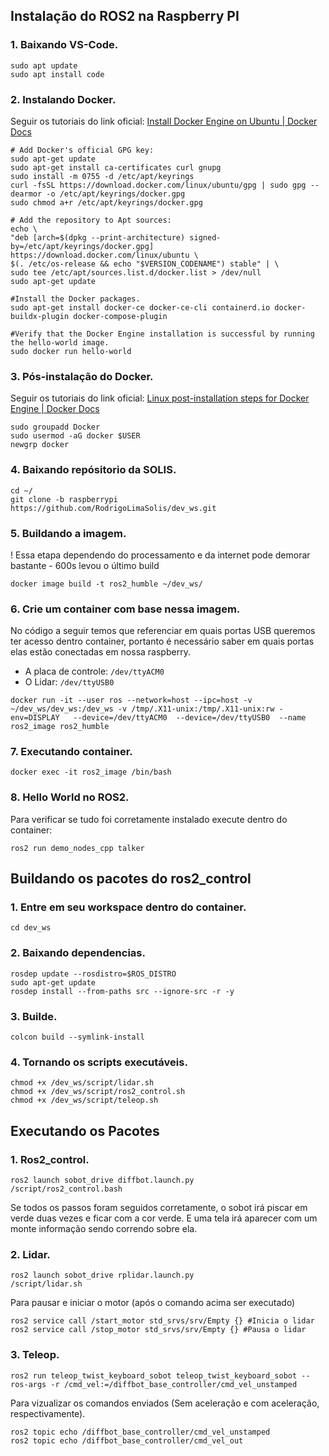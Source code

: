 ## Instalação do ROS2 na Raspberry PI

### 1. Baixando VS-Code.
   ```
   sudo apt update
   sudo apt install code
   ```

### 2. Instalando Docker.
   Seguir os tutoriais do link oficial: [Install Docker Engine on Ubuntu | Docker Docs](https://docs.docker.com/engine/install/ubuntu/)
   ```
   # Add Docker's official GPG key:
   sudo apt-get update
   sudo apt-get install ca-certificates curl gnupg
   sudo install -m 0755 -d /etc/apt/keyrings
   curl -fsSL https://download.docker.com/linux/ubuntu/gpg | sudo gpg --dearmor -o /etc/apt/keyrings/docker.gpg
   sudo chmod a+r /etc/apt/keyrings/docker.gpg

   # Add the repository to Apt sources:
   echo \
   "deb [arch=$(dpkg --print-architecture) signed-by=/etc/apt/keyrings/docker.gpg] https://download.docker.com/linux/ubuntu \
   $(. /etc/os-release && echo "$VERSION_CODENAME") stable" | \
   sudo tee /etc/apt/sources.list.d/docker.list > /dev/null
   sudo apt-get update

   #Install the Docker packages.
   sudo apt-get install docker-ce docker-ce-cli containerd.io docker-buildx-plugin docker-compose-plugin
   
   #Verify that the Docker Engine installation is successful by running the hello-world image.
   sudo docker run hello-world
   ```
   
      
### 3. Pós-instalação do Docker.
   Seguir os tutoriais do link oficial: [Linux post-installation steps for Docker Engine | Docker Docs](https://docs.docker.com/engine/install/linux-postinstall/)
   ```
   sudo groupadd Docker 
   sudo usermod -aG docker $USER
   newgrp docker     
   ```

### 4. Baixando repósitorio da SOLIS.
   ```
   cd ~/
   git clone -b raspberrypi https://github.com/RodrigoLimaSolis/dev_ws.git
   ```

### 5. Buildando a imagem.
   ! Essa etapa dependendo do processamento e da internet pode demorar bastante - 600s levou o último build
   ```
   docker image build -t ros2_humble ~/dev_ws/
   ```

### 6. Crie um container com base nessa imagem.
   No código a seguir temos que referenciar em quais portas USB queremos ter acesso dentro container, portanto é necessário saber em quais portas elas estão conectadas em nossa raspberry.
   * A placa de controle: `/dev/ttyACM0`
   * O Lidar: `/dev/ttyUSB0`

   ```
   docker run -it --user ros --network=host --ipc=host -v ~/dev_ws/dev_ws:/dev_ws -v /tmp/.X11-unix:/tmp/.X11-unix:rw -env=DISPLAY   --device=/dev/ttyACM0  --device=/dev/ttyUSB0  --name ros2_image ros2_humble  
   ```

### 7. Executando container.
   ```
   docker exec -it ros2_image /bin/bash
   ```
### 8. Hello World no ROS2.
   Para verificar se tudo foi corretamente instalado execute dentro do container:
   ```
   ros2 run demo_nodes_cpp talker
   ```

## Buildando os pacotes do ros2_control

### 1. Entre em seu workspace dentro do container.
   ```
   cd dev_ws 
   ```

### 2. Baixando dependencias.
   ```
   rosdep update --rosdistro=$ROS_DISTRO  
   sudo apt-get update  
   rosdep install --from-paths src --ignore-src -r -y
   ```

### 3. Builde.
   ```
   colcon build --symlink-install
   ```

### 4. Tornando os scripts executáveis.
   ```
   chmod +x /dev_ws/script/lidar.sh 
   chmod +x /dev_ws/script/ros2_control.sh 
   chmod +x /dev_ws/script/teleop.sh 
   ```


## Executando os Pacotes
### 1.	Ros2_control.
```
ros2 launch sobot_drive diffbot.launch.py
/script/ros2_control.bash
```
Se todos os passos foram seguidos corretamente, o sobot irá piscar em verde duas vezes e ficar com a cor verde. E uma tela irá aparecer com um monte informação sendo correndo sobre ela.


### 2.	 Lidar.
```
ros2 launch sobot_drive rplidar.launch.py
/script/lidar.sh
```
Para pausar e iniciar o motor (após o comando acima ser executado)
```
ros2 service call /start_motor std_srvs/srv/Empty {} #Inicia o lidar
ros2 service call /stop_motor std_srvs/srv/Empty {} #Pausa o lidar
```


### 3.	Teleop.
```
ros2 run teleop_twist_keyboard_sobot teleop_twist_keyboard_sobot --ros-args -r /cmd_vel:=/diffbot_base_controller/cmd_vel_unstamped
```

Para vizualizar os comandos enviados (Sem aceleração e com aceleração, respectivamente).

```
ros2 topic echo /diffbot_base_controller/cmd_vel_unstamped
ros2 topic echo /diffbot_base_controller/cmd_vel_out 
```
